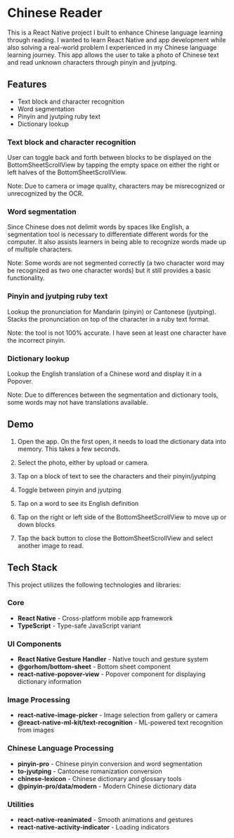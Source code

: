 
# Chinese Reader

This is a React Native project I built to enhance Chinese language learning through reading.
I wanted to learn React Native and app development while also solving a real-world problem I
experienced in my Chinese language learning journey. This app allows the user to take a photo
of Chinese text and read unknown characters through pinyin and jyutping.

## Features

- Text block and character recognition
- Word segmentation
- Pinyin and jyutping ruby text
- Dictionary lookup


### Text block and character recognition
User can toggle back and forth between blocks to be displayed on the 	BottomSheetScrollView by tapping the empty space on either the right or left halves of the BottomSheetScrollView.

Note: Due to camera or image quality, characters may be misrecognized or unrecognized by the OCR.
### Word segmentation

Since Chinese does not delimit words by spaces like English, a segmentation tool is necessary to differentiate different words for the computer. It also assists learners in being able to recognize words made up of multiple characters.

Note: Some words are not segmented correctly (a two character word may be recognized as two one character words) but it still provides a basic functionality.

### Pinyin and jyutping ruby text
Lookup the pronunciation for Mandarin (pinyin) or Cantonese (jyutping). Stacks the pronunciation on top of the character in a ruby text format.

Note: the tool is not 100% accurate. I have seen at least one character have the incorrect pinyin.

### Dictionary lookup
Lookup the English translation of a Chinese word and display it in a Popover.

Note: Due to differences between the segmentation and dictionary tools, some words may 	not have translations available.


## Demo

1. Open the app. On the first open, it needs to load the dictionary data into memory. This takes a few seconds.

2. Select the photo, either by upload or camera.

3. Tap on a block of text to see the characters and their pinyin/jyutping

4. Toggle between pinyin and jyutping

5. Tap on a word to see its English definition

6. Tap on the right or left side of the BottomSheetScrollView to move up or down blocks

7. Tap the back button to close the BottomSheetScrollView and select another image to read.
## Tech Stack

This project utilizes the following technologies and libraries:

### Core
- **React Native** - Cross-platform mobile app framework
- **TypeScript** - Type-safe JavaScript variant

### UI Components
- **React Native Gesture Handler** - Native touch and gesture system
- **@gorhom/bottom-sheet** - Bottom sheet component
- **react-native-popover-view** - Popover component for displaying dictionary information

### Image Processing
- **react-native-image-picker** - Image selection from gallery or camera
- **@react-native-ml-kit/text-recognition** - ML-powered text recognition from images

### Chinese Language Processing
- **pinyin-pro** - Chinese pinyin conversion and word segmentation
- **to-jyutping** - Cantonese romanization conversion
- **chinese-lexicon** - Chinese dictionary and glossary tools
- **@pinyin-pro/data/modern** - Modern Chinese dictionary data

### Utilities
- **react-native-reanimated** - Smooth animations and gestures
- **react-native-activity-indicator** - Loading indicators